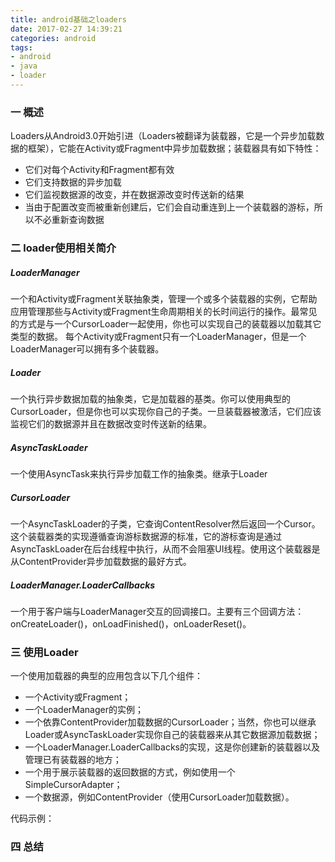 ```yaml
---
title: android基础之loaders
date: 2017-02-27 14:39:21
categories: android
tags:
- android
- java
- loader
---
```


### 一 概述

Loaders从Android3.0开始引进（Loaders被翻译为装载器，它是一个异步加载数据的框架），它能在Activity或Fragment中异步加载数据；装载器具有如下特性：

- 它们对每个Activity和Fragment都有效
- 它们支持数据的异步加载
- 它们监视数据源的改变，并在数据源改变时传送新的结果
- 当由于配置改变而被重新创建后，它们会自动重连到上一个装载器的游标，所以不必重新查询数据

### 二 loader使用相关简介

##### LoaderManager

一个和Activity或Fragment关联抽象类，管理一个或多个装载器的实例，它帮助应用管理那些与Activity或Fragment生命周期相关的长时间运行的操作。最常见的方式是与一个CursorLoader一起使用，你也可以实现自己的装载器以加载其它类型的数据。 每个Activity或Fragment只有一个LoaderManager，但是一个LoaderManager可以拥有多个装载器。

##### Loader

一个执行异步数据加载的抽象类，它是加载器的基类。你可以使用典型的CursorLoader，但是你也可以实现你自己的子类。一旦装载器被激活，它们应该监视它们的数据源并且在数据改变时传送新的结果。

##### AsyncTaskLoader

一个使用AsyncTask来执行异步加载工作的抽象类。继承于Loader

##### CursorLoader

一个AsyncTaskLoader的子类，它查询ContentResolver然后返回一个Cursor。这个装载器类的实现遵循查询游标数据源的标准，它的游标查询是通过AsyncTaskLoader在后台线程中执行，从而不会阻塞UI线程。使用这个装载器是从ContentProvider异步加载数据的最好方式。

##### LoaderManager.LoaderCallbacks

一个用于客户端与LoaderManager交互的回调接口。主要有三个回调方法：onCreateLoader()，onLoadFinished()，onLoaderReset()。


### 三 使用Loader

一个使用加载器的典型的应用包含以下几个组件：

- 一个Activity或Fragment；
-  一个LoaderManager的实例；
-  一个依靠ContentProvider加载数据的CursorLoader；当然，你也可以继承Loader或AsyncTaskLoader实现你自己的装载器来从其它数据源加载数据；
- 一个LoaderManager.LoaderCallbacks的实现，这是你创建新的装载器以及管理已有装载器的地方；
-  一个用于展示装载器的返回数据的方式，例如使用一个SimpleCursorAdapter；
-  一个数据源，例如ContentProvider（使用CursorLoader加载数据）。

代码示例：





### 四 总结




